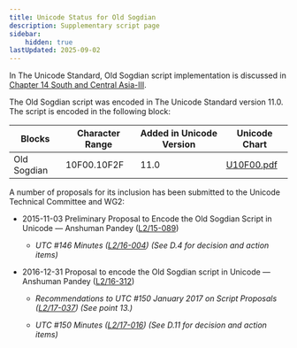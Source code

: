 ```yaml
---
title: Unicode Status for Old Sogdian
description: Supplementary script page
sidebar:
    hidden: true
lastUpdated: 2025-09-02
---
```


In The Unicode Standard, Old Sogdian script implementation is discussed in [Chapter 14 South and Central Asia-III](http://www.unicode.org/versions/latest/ch14.pdf).

[comment]: # (end of intro)

[comment]: # (start of blocks)

The Old Sogdian script was encoded in The Unicode Standard version 11.0. The script is encoded in the following block:

| Blocks | Character Range | Added in Unicode Version | Unicode Chart |
| ------ | --------------- | ------------------------ | ------------- |
| Old Sogdian | 10F00.10F2F | 11.0 | [U10F00.pdf](http://www.unicode.org/charts/PDF/U10F00.pdf) |

[comment]: # (end of blocks)

[comment]: # (start of chars)



[comment]: # (end of chars)

[comment]: # (start of rest)

A number of proposals for its inclusion has been submitted to the Unicode Technical Committee and WG2:

- 2015-11-03 Preliminary Proposal to Encode the Old Sogdian Script in Unicode — Anshuman Pandey ([L2/15-089](http://www.unicode.org/cgi-bin/GetMatchingDocs.pl?L2/15-089))

  - _UTC #146 Minutes ([L2/16-004](http://www.unicode.org/cgi-bin/GetMatchingDocs.pl?L2/16-004)) (See D.4 for decision and action items)_

- 2016-12-31 Proposal to encode the Old Sogdian script in Unicode — Anshuman Pandey ([L2/16-312](http://www.unicode.org/cgi-bin/GetMatchingDocs.pl?L2/16-312))

  - _Recommendations to UTC #150 January 2017 on Script Proposals ([L2/17-037](http://www.unicode.org/L2/L2017/17037-script-ad-hoc.pdf)) (See point 13.)_

  - _UTC #150 Minutes ([L2/17-016](http://www.unicode.org/L2/L2017/17016.htm)) (See D.11 for decision and action items)_
